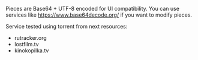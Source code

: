 Pieces are Base64 + UTF-8 encoded for UI compatibility.
You can use services like https://www.base64decode.org/ if you want to modify pieces.

Service tested using torrent from next resources:
- rutracker.org
- lostfilm.tv
- kinokopilka.tv
